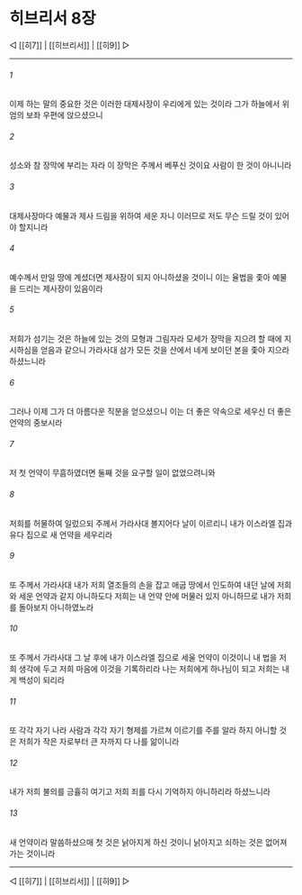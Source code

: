 # 히브리서 8장

◁ [[히7]] | [[히브리서]] | [[히9]] ▷
***

###### 1
이제 하는 말의 중요한 것은 이러한 대제사장이 우리에게 있는 것이라 그가 하늘에서 위엄의 보좌 우편에 앉으셨으니

###### 2
성소와 참 장막에 부리는 자라 이 장막은 주께서 베푸신 것이요 사람이 한 것이 아니니라

###### 3
대제사장마다 예물과 제사 드림을 위하여 세운 자니 이러므로 저도 무슨 드릴 것이 있어야 할지니라

###### 4
예수께서 만일 땅에 계셨더면 제사장이 되지 아니하셨을 것이니 이는 율법을 좇아 예물을 드리는 제사장이 있음이라

###### 5
저희가 섬기는 것은 하늘에 있는 것의 모형과 그림자라 모세가 장막을 지으려 할 때에 지시하심을 얻음과 같으니 가라사대 삼가 모든 것을 산에서 네게 보이던 본을 좇아 지으라 하셨느니라

###### 6
그러나 이제 그가 더 아름다운 직분을 얻으셨으니 이는 더 좋은 약속으로 세우신 더 좋은 언약의 중보시라

###### 7
저 첫 언약이 무흠하였더면 둘째 것을 요구할 일이 없었으려니와

###### 8
저희를 허물하여 일렀으되 주께서 가라사대 볼지어다 날이 이르리니 내가 이스라엘 집과 유다 집으로 새 언약을 세우리라

###### 9
또 주께서 가라사대 내가 저희 열조들의 손을 잡고 애굽 땅에서 인도하여 내던 날에 저희와 세운 언약과 같지 아니하도다 저희는 내 언약 안에 머물러 있지 아니하므로 내가 저희를 돌아보지 아니하였노라

###### 10
또 주께서 가라사대 그 날 후에 내가 이스라엘 집으로 세울 언약이 이것이니 내 법을 저희 생각에 두고 저희 마음에 이것을 기록하리라 나는 저희에게 하나님이 되고 저희는 내게 백성이 되리라

###### 11
또 각각 자기 나라 사람과 각각 자기 형제를 가르쳐 이르기를 주를 알라 하지 아니할 것은 저희가 작은 자로부터 큰 자까지 다 나를 앎이니라

###### 12
내가 저희 불의를 긍휼히 여기고 저희 죄를 다시 기억하지 아니하리라 하셨느니라

###### 13
새 언약이라 말씀하셨으매 첫 것은 낡아지게 하신 것이니 낡아지고 쇠하는 것은 없어져 가는 것이니라

***
◁ [[히7]] | [[히브리서]] | [[히9]] ▷
